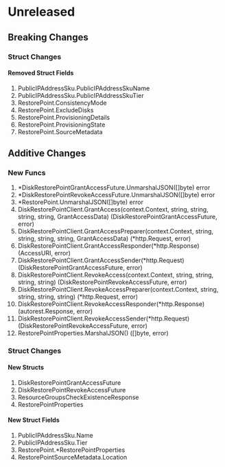 # Unreleased

## Breaking Changes

### Struct Changes

#### Removed Struct Fields

1. PublicIPAddressSku.PublicIPAddressSkuName
1. PublicIPAddressSku.PublicIPAddressSkuTier
1. RestorePoint.ConsistencyMode
1. RestorePoint.ExcludeDisks
1. RestorePoint.ProvisioningDetails
1. RestorePoint.ProvisioningState
1. RestorePoint.SourceMetadata

## Additive Changes

### New Funcs

1. *DiskRestorePointGrantAccessFuture.UnmarshalJSON([]byte) error
1. *DiskRestorePointRevokeAccessFuture.UnmarshalJSON([]byte) error
1. *RestorePoint.UnmarshalJSON([]byte) error
1. DiskRestorePointClient.GrantAccess(context.Context, string, string, string, string, GrantAccessData) (DiskRestorePointGrantAccessFuture, error)
1. DiskRestorePointClient.GrantAccessPreparer(context.Context, string, string, string, string, GrantAccessData) (*http.Request, error)
1. DiskRestorePointClient.GrantAccessResponder(*http.Response) (AccessURI, error)
1. DiskRestorePointClient.GrantAccessSender(*http.Request) (DiskRestorePointGrantAccessFuture, error)
1. DiskRestorePointClient.RevokeAccess(context.Context, string, string, string, string) (DiskRestorePointRevokeAccessFuture, error)
1. DiskRestorePointClient.RevokeAccessPreparer(context.Context, string, string, string, string) (*http.Request, error)
1. DiskRestorePointClient.RevokeAccessResponder(*http.Response) (autorest.Response, error)
1. DiskRestorePointClient.RevokeAccessSender(*http.Request) (DiskRestorePointRevokeAccessFuture, error)
1. RestorePointProperties.MarshalJSON() ([]byte, error)

### Struct Changes

#### New Structs

1. DiskRestorePointGrantAccessFuture
1. DiskRestorePointRevokeAccessFuture
1. ResourceGroupsCheckExistenceResponse
1. RestorePointProperties

#### New Struct Fields

1. PublicIPAddressSku.Name
1. PublicIPAddressSku.Tier
1. RestorePoint.*RestorePointProperties
1. RestorePointSourceMetadata.Location
